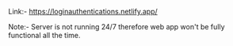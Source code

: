 Link:- https://loginauthentications.netlify.app/

Note:- Server is not running 24/7 therefore web app won't be fully functional all the time.

